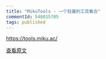 ```yaml
---
title: "MikuTools - 一个轻量的工具集合"
commentId: 548015705
tags: published
---
```


https://tools.miku.ac/
    
[查看原文](https://github.com/lotosbin/lotosbin.github.io/issues/162)
    